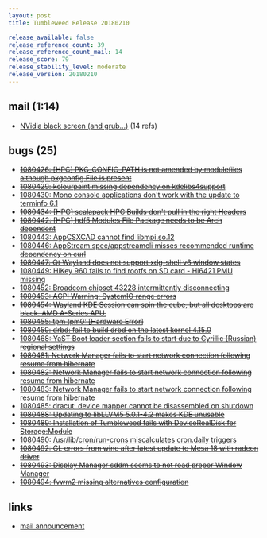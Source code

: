```yaml
---
layout: post
title: Tumbleweed Release 20180210

release_available: false
release_reference_count: 39
release_reference_count_mail: 14
release_score: 79
release_stability_level: moderate
release_version: 20180210
---
```


## mail (1:14)

- [NVidia black screen (and grub...)](https://lists.opensuse.org/opensuse-factory/2018-02/msg00460.html) (14 refs)

## bugs (25)

<!--more-->

- ~~[1080426: \[HPC\] PKG_CONFIG_PATH is not amended by modulefiles although pkgconfig File is present](https://bugzilla.opensuse.org/show_bug.cgi?id=1080426)~~
- ~~[1080429: kolourpaint missing dependency on kdelibs4support](https://bugzilla.opensuse.org/show_bug.cgi?id=1080429)~~
- [1080430: Mono console applications don't work with the update to terminfo 6.1](https://bugzilla.opensuse.org/show_bug.cgi?id=1080430)
- ~~[1080434: \[HPC\] scalapack HPC Builds don't pull in the right Headers](https://bugzilla.opensuse.org/show_bug.cgi?id=1080434)~~
- ~~[1080442: \[HPC\] hdf5 Modules File Package needs to be Arch dependent](https://bugzilla.opensuse.org/show_bug.cgi?id=1080442)~~
- [1080443: AppCSXCAD cannot find libmpi.so.12](https://bugzilla.opensuse.org/show_bug.cgi?id=1080443)
- ~~[1080446: AppStream spec/appstreamcli misses recommended runtime dependency on curl](https://bugzilla.opensuse.org/show_bug.cgi?id=1080446)~~
- ~~[1080447: Qt Wayland does not support xdg-shell v6 window states](https://bugzilla.opensuse.org/show_bug.cgi?id=1080447)~~
- [1080449: HiKey 960 fails to find rootfs on SD card - Hi6421 PMU missing](https://bugzilla.opensuse.org/show_bug.cgi?id=1080449)
- ~~[1080452: Broadcom chipset 43228 intermittently disconnecting](https://bugzilla.opensuse.org/show_bug.cgi?id=1080452)~~
- ~~[1080453: ACPI Warning: SystemIO range errors](https://bugzilla.opensuse.org/show_bug.cgi?id=1080453)~~
- ~~[1080454: Wayland KDE Session can spin the cube, but all desktops are black. AMD A-Series APU.](https://bugzilla.opensuse.org/show_bug.cgi?id=1080454)~~
- ~~[1080455: tpm tpm0: \[Hardware Error\]](https://bugzilla.opensuse.org/show_bug.cgi?id=1080455)~~
- ~~[1080459: drbd: fail to build drbd on the latest kernel 4.15.0](https://bugzilla.opensuse.org/show_bug.cgi?id=1080459)~~
- ~~[1080468: YaST Boot loader section fails to start due to Cyrillic (Russian) regional settings](https://bugzilla.opensuse.org/show_bug.cgi?id=1080468)~~
- ~~[1080481: Network Manager fails to start network connection following resume from hibernate](https://bugzilla.opensuse.org/show_bug.cgi?id=1080481)~~
- ~~[1080482: Network Manager fails to start network connection following resume from hibernate](https://bugzilla.opensuse.org/show_bug.cgi?id=1080482)~~
- [1080483: Network Manager fails to start network connection following resume from hibernate](https://bugzilla.opensuse.org/show_bug.cgi?id=1080483)
- [1080485: dracut: device mapper cannot be disassembled  on shutdown](https://bugzilla.opensuse.org/show_bug.cgi?id=1080485)
- ~~[1080488: Updating to libLLVM5 5.0.1-4.2 makes KDE unusable](https://bugzilla.opensuse.org/show_bug.cgi?id=1080488)~~
- ~~[1080489: Installation of Tumbleweed fails with DeviceRealDisk for Storage:Module](https://bugzilla.opensuse.org/show_bug.cgi?id=1080489)~~
- [1080490: /usr/lib/cron/run-crons miscalculates cron.daily triggers](https://bugzilla.opensuse.org/show_bug.cgi?id=1080490)
- ~~[1080492: GL errors from wine after latest update to Mesa 18 with radeon driver](https://bugzilla.opensuse.org/show_bug.cgi?id=1080492)~~
- ~~[1080493: Display Manager sddm seems to not read proper Window Manager](https://bugzilla.opensuse.org/show_bug.cgi?id=1080493)~~
- ~~[1080494: fvwm2 missing alternatives configuration](https://bugzilla.opensuse.org/show_bug.cgi?id=1080494)~~



## links

- [mail announcement](https://lists.opensuse.org/opensuse-factory/2018-02/msg00439.html)
